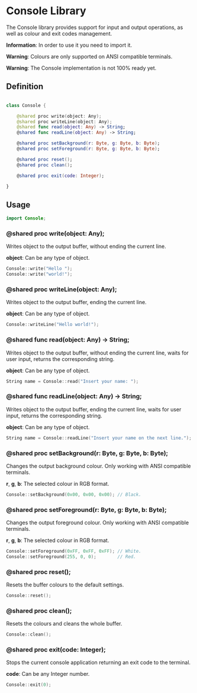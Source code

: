 
# Console Library

The Console library provides support for input and output
operations, as well as colour and exit codes management.

**Information**: In order to use it you need to import it.

**Warning**: Colours are only supported on ANSI compatible terminals.

**Warning**: The Console implementation is not 100% ready yet.

## Definition

``` swift

class Console {

	@shared proc write(object: Any);
	@shared proc writeLine(object: Any);
	@shared func read(object: Any) -> String;
	@shared func readLine(object: Any) -> String;

	@shared proc setBackground(r: Byte, g: Byte, b: Byte);
	@shared proc setForeground(r: Byte, g: Byte, b: Byte);

	@shared proc reset();
	@shared proc clean();

	@shared proc exit(code: Integer);

}

```

## Usage

``` swift
import Console;
```

### @shared proc write(object: Any);

Writes object to the output buffer, without
ending the current line.

**object**: Can be any type of object.

``` swift
Console::write("Hello ");
Console::write("world!");
```

### @shared proc writeLine(object: Any);

Writes object to the output buffer,
ending the current line.

**object**: Can be any type of object.

``` swift
Console::writeLine("Hello world!");
```

### @shared func read(object: Any) -> String;

Writes object to the output buffer, without
ending the current line, waits for user input,
returns the corresponding string.

**object**: Can be any type of object.

``` swift
String name = Console::read("Insert your name: ");
```

### @shared func readLine(object: Any) -> String;

Writes object to the output buffer,
ending the current line, waits for user input,
returns the corresponding string.

**object**: Can be any type of object.

``` swift
String name = Console::readLine("Insert your name on the next line.");
```

### @shared proc setBackground(r: Byte, g: Byte, b: Byte);

Changes the output background colour.
Only working with ANSI compatible terminals.

**r**, **g**, **b**: The selected colour in RGB format.

``` swift
Console::setBackground(0x00, 0x00, 0x00); // Black.
```

### @shared proc setForeground(r: Byte, g: Byte, b: Byte);

Changes the output foreground colour.
Only working with ANSI compatible terminals.

**r**, **g**, **b**: The selected colour in RGB format.

``` swift
Console::setForeground(0xFF, 0xFF, 0xFF); // White.
Console::setForeground(255, 0, 0);        // Red.
```

### @shared proc reset();

Resets the buffer colours to the default settings.

``` swift
Console::reset();
```

### @shared proc clean();

Resets the colours and cleans the whole buffer.

``` swift
Console::clean();
```

### @shared proc exit(code: Integer);

Stops the current console application returning
an exit code to the terminal.

**code**: Can be any Integer number.

``` swift
Console::exit(0);
```
